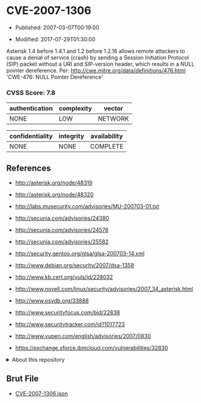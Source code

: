# CVE-2007-1306

- Published: 2007-03-07T00:19:00

- Modified: 2017-07-29T01:30:00

Asterisk 1.4 before 1.4.1 and 1.2 before 1.2.16 allows remote attackers to cause a denial of service (crash) by sending a Session Initiation Protocol (SIP) packet without a URI and SIP-version header, which results in a NULL pointer dereference. Per: http://cwe.mitre.org/data/definitions/476.html 
'CWE-476: NULL Pointer Dereference'

### CVSS Score: **7.8**

| authentication | complexity | vector |
| --- | --- | --- |
| NONE | LOW | NETWORK |

| confidentiality | integrity | availability |
| --- | --- | --- |
| NONE | NONE | COMPLETE |

## References

* http://asterisk.org/node/48319

* http://asterisk.org/node/48320

* http://labs.musecurity.com/advisories/MU-200703-01.txt

* http://secunia.com/advisories/24380

* http://secunia.com/advisories/24578

* http://secunia.com/advisories/25582

* http://security.gentoo.org/glsa/glsa-200703-14.xml

* http://www.debian.org/security/2007/dsa-1358

* http://www.kb.cert.org/vuls/id/228032

* http://www.novell.com/linux/security/advisories/2007_34_asterisk.html

* http://www.osvdb.org/33888

* http://www.securityfocus.com/bid/22838

* http://www.securitytracker.com/id?1017723

* http://www.vupen.com/english/advisories/2007/0830

* https://exchange.xforce.ibmcloud.com/vulnerabilities/32830

<details>
<summary>About this repository</summary> 

  This repository is part of the project [Live Hack CVE](https://github.com/Live-Hack-CVE). Main website can be found [www.live-hack.org](https://www.live-hack.org) 
  
  Made by [Sn0wAlice](https://github.com/Sn0wAlice) for the people that care about security and need to have a feed of the latest CVEs. Hope you enjoy it, don't forget to star the repo and follow me on [Twitter](https://twitter.com/Sn0wAlice) and [Github](https://github.com/Sn0wAlice). And that is my [personnal website](https://www.alice-snow.me/)

  - [Home Page](https://github.com/Live-Hack-CVE)
  - [Framework](https://github.com/Live-Hack-CVE/cve-framework)
  - [CVE database](https://github.com/Live-Hack-CVE/full_database)
  - [Changelog](https://github.com/Live-Hack-CVE/Changelog)
</details>

## Brut File

* [CVE-2007-1306.json](https://raw.githubusercontent.com/Live-Hack-CVE/full_database/main/cves/2007/CVE-2007-1306.json)

